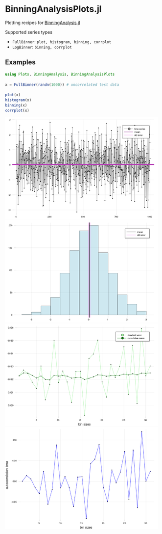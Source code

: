 # BinningAnalysisPlots.jl

Plotting recipes for [BinningAnalysis.jl](http://github.com/crstnbr/BinningAnalysis.jl)

Supported series types

* `FullBinner`: `plot, histogram, binning, corrplot`
* `LogBinner`: `binning, corrplot`

## Examples

```julia
using Plots, BinningAnalysis, BinningAnalysisPlots

x = FullBinner(randn(1000)) # uncorrelated test data

plot(x)
histogram(x)
binning(x)
corrplot(x)
```


<img src="test/plot.png" width=500>
<img src="test/histogram.png" width=500>
<img src="test/binning.png" width=500>
<img src="test/corrplot.png" width=500>
